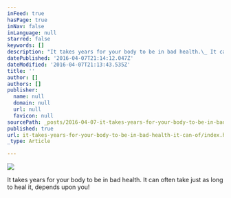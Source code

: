```yaml
---
inFeed: true
hasPage: true
inNav: false
inLanguage: null
starred: false
keywords: []
description: "It takes years for your body to be in bad health.\_ It can often take just as long to heal it, depends upon you!"
datePublished: '2016-04-07T21:14:12.047Z'
dateModified: '2016-04-07T21:13:43.535Z'
title: ''
author: []
authors: []
publisher:
  name: null
  domain: null
  url: null
  favicon: null
sourcePath: _posts/2016-04-07-it-takes-years-for-your-body-to-be-in-bad-health-it-can-of.md
published: true
url: it-takes-years-for-your-body-to-be-in-bad-health-it-can-of/index.html
_type: Article

---
```

![](https://the-grid-user-content.s3-us-west-2.amazonaws.com/bb830b7d-e0ee-4686-9076-d28d42f1bb85.jpg)

It takes years for your body to be in bad health.  It can often take just as long to heal it, depends upon you!